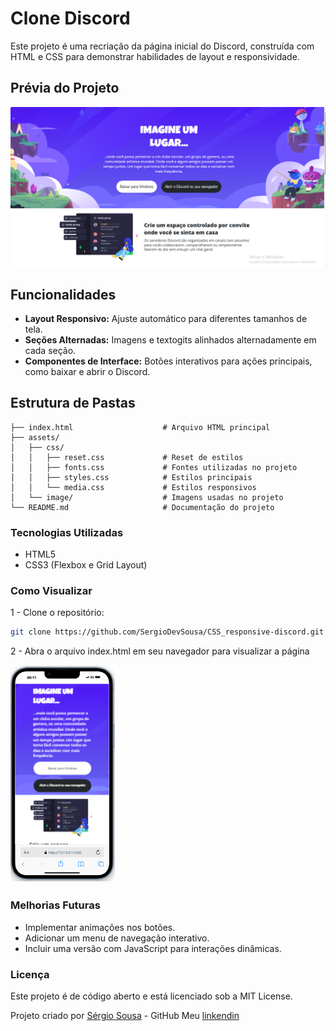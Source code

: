 # Clone Discord

Este projeto é uma recriação da página inicial do Discord, construída com HTML e CSS para demonstrar habilidades de layout e responsividade.

## Prévia do Projeto

![Preview do Projeto](./assets/image/index.png)

## Funcionalidades

- **Layout Responsivo:** Ajuste automático para diferentes tamanhos de tela.
- **Seções Alternadas:** Imagens e textogits alinhados alternadamente em cada seção.
- **Componentes de Interface:** Botões interativos para ações principais, como baixar e abrir o Discord.

## Estrutura de Pastas

```plaintext
├── index.html                    # Arquivo HTML principal
├── assets/
│   ├── css/
│   │   ├── reset.css             # Reset de estilos
│   │   ├── fonts.css             # Fontes utilizadas no projeto
│   │   ├── styles.css            # Estilos principais
│   │   └── media.css             # Estilos responsivos
│   └── image/                    # Imagens usadas no projeto
└── README.md                     # Documentação do projeto
```

### Tecnologias Utilizadas

- HTML5
- CSS3 (Flexbox e Grid Layout)

### Como Visualizar

1 - Clone o repositório:

```bash
git clone https://github.com/SergioDevSousa/CSS_responsive-discord.git
```

2 - Abra o arquivo index.html em seu navegador para visualizar a página

![Capturas de Tela Mobile](./assets/image/mobile.png)

### Melhorias Futuras

- Implementar animações nos botões.
- Adicionar um menu de navegação interativo.
- Incluir uma versão com JavaScript para interações dinâmicas.

### Licença

Este projeto é de código aberto e está licenciado sob a MIT License.

Projeto criado por [Sérgio Sousa](https://github.com/SergioDevSousa) - GitHub
Meu [linkendin](https://www.linkedin.com/in/sergiosousa-tec/)
